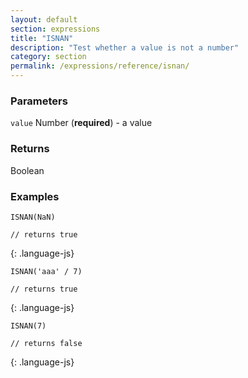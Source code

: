 ```yaml
---
layout: default
section: expressions
title: "ISNAN"
description: "Test whether a value is not a number"
category: section
permalink: /expressions/reference/isnan/
---
```


### Parameters

`value` Number (__required__) - a value

### Returns

Boolean

### Examples

~~~
ISNAN(NaN)

// returns true
~~~
{: .language-js}


~~~
ISNAN('aaa' / 7)

// returns true
~~~
{: .language-js}


~~~
ISNAN(7)

// returns false
~~~
{: .language-js}